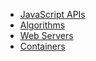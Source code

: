 * [JavaScript APIs](./js_apis/README.md)
* [Algorithms](./algorithms/README.md)
* [Web Servers](./webservers/README.md)
* [Containers](./containers/README.md)
